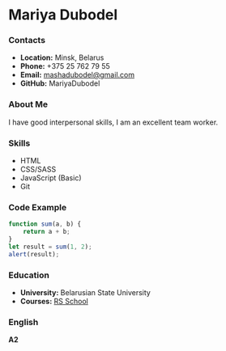 # Mariya Dubodel

### Contacts
- **Location:** Minsk, Belarus
- **Phone:** +375 25 762 79 55
- **Email:** mashadubodel@gmail.com
- **GitHub:** MariyaDubodel

### About Me
I have good interpersonal skills, I am an excellent team worker.

### Skills
- HTML
- CSS/SASS
- JavaScript (Basic)
- Git

### Code Example
```js
function sum(a, b) {
    return a + b;
}
let result = sum(1, 2);
alert(result);
```

### Education
- **University:** Belarusian State University
- **Courses:** [RS School](https://rs.school/)

### English
**A2**